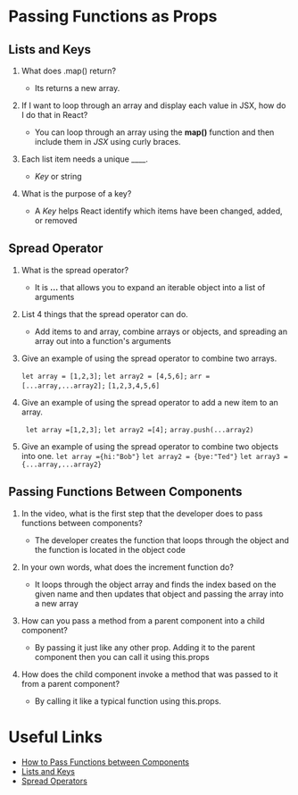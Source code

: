 # Passing Functions as Props

## Lists and Keys

1. What does .map() return?

    - Its returns a new array.

2. If I want to loop through an array and display each value in JSX, how do I do that in React?

    - You can loop through an array using the **map()** function and then include them in *JSX* using curly braces.

3. Each list item needs a unique ____.

    - *Key* or string

4. What is the purpose of a key?

    - A *Key* helps React identify which items have been changed, added, or removed

## Spread Operator

1. What is the spread operator?

    - It is **...** that allows you to expand an iterable object into a list of arguments

2. List 4 things that the spread operator can do.

    - Add items to and array, combine arrays or objects, and spreading an array out into a function's arguments

3. Give an example of using the spread operator to combine two arrays.

    `let array = [1,2,3];`
    `let array2 = [4,5,6];`
    `arr = [...array,...array2];`
    `[1,2,3,4,5,6]`

4. Give an example of using the spread operator to add a new item to an array.

    ` let array =[1,2,3];`
    `let array2 =[4];`
    `array.push(...array2)`

5. Give an example of using the spread operator to combine two objects into one.
    `let array ={hi:"Bob"}`
    `let array2 = {bye:"Ted"}`
    `let array3 = {...array,...array2}`

## Passing Functions Between Components

1. In the video, what is the first step that the developer does to pass functions between components?

    - The developer creates the function that loops through the object and the function is located in the object code

2. In your own words, what does the increment function do?

    - It loops through the object array and finds the index based on the given name and then updates that object and passing the array into a new array

3. How can you pass a method from a parent component into a child component?

    - By passing it just like any other prop. Adding it to the parent component then you can call it using this.props

4. How does the child component invoke a method that was passed to it from a parent component?

    - By calling it like a typical function using this.props.

# Useful Links

- [How to Pass Functions between Components](https://www.youtube.com/watch?v=c05OL7XbwXU)
- [Lists and Keys](https://reactjs.org/docs/lists-and-keys.html)
- [Spread Operators](https://medium.com/coding-at-dawn/how-to-use-the-spread-operator-in-javascript-b9e4a8b06fab)